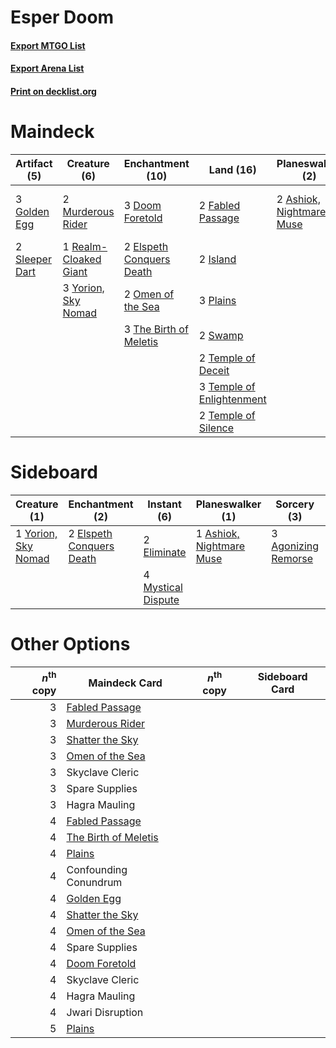 # Esper Doom

#### [Export MTGO List](../collection/Esper%20Doom/Esper%20Doom.txt)
#### [Export Arena List](../collection/Esper%20Doom/Esper%20Doom_arena.txt)
#### [Print on decklist.org](http://decklist.org/?deckmain=2%09Ashiok,%20Nightmare%20Muse%0A2%09Bloodchief's%20Thirst%0A2%09Clearwater%20Pathway%0A3%09Confounding%20Conundrum%0A3%09Dance%20of%20the%20Manse%0A3%09Doom%20Foretold%0A2%09Elspeth%20Conquers%20Death%0A2%09Fabled%20Passage%0A3%09Golden%20Egg%0A2%09Hagra%20Mauling%0A2%09Island%0A3%09Jwari%20Disruption%0A2%09Murderous%20Rider%0A2%09Omen%20of%20the%20Sea%0A3%09Plains%0A1%09Realm-Cloaked%20Giant%0A2%09Shatter%20the%20Sky%0A2%09Skyclave%20Cleric%0A2%09Sleeper%20Dart%0A2%09Spare%20Supplies%0A2%09Swamp%0A2%09Temple%20of%20Deceit%0A3%09Temple%20of%20Enlightenment%0A2%09Temple%20of%20Silence%0A3%09The%20Birth%20of%20Meletis%0A3%09Yorion,%20Sky%20Nomad&deckside=3%09Agonizing%20Remorse%0A1%09Ashiok,%20Nightmare%20Muse%0A2%09Bloodchief's%20Thirst%0A2%09Eliminate%0A2%09Elspeth%20Conquers%20Death%0A4%09Mystical%20Dispute%0A1%09Yorion,%20Sky%20Nomad)
# Maindeck

|                                      Artifact (5)                                       |                                          Creature (6)                                          |                                         Enchantment (10)                                          |                                             Land (16)                                              |                                         Planeswalker (2)                                          |                                          Sorcery (5)                                          |     Unknown (16)      |
|-----------------------------------------------------------------------------------------|------------------------------------------------------------------------------------------------|---------------------------------------------------------------------------------------------------|----------------------------------------------------------------------------------------------------|---------------------------------------------------------------------------------------------------|-----------------------------------------------------------------------------------------------|-----------------------|
|3 [Golden Egg](http://gatherer.wizards.com/Pages/Card/Details.aspx?multiverseid=473182)  |2 [Murderous Rider](http://gatherer.wizards.com/Pages/Card/Details.aspx?multiverseid=473059)    |3 [Doom Foretold](http://gatherer.wizards.com/Pages/Card/Details.aspx?multiverseid=473149)         |2 [Fabled Passage](http://gatherer.wizards.com/Pages/Card/Details.aspx?multiverseid=473206)         |2 [Ashiok, Nightmare Muse](http://gatherer.wizards.com/Pages/Card/Details.aspx?multiverseid=476459)|3 [Dance of the Manse](http://gatherer.wizards.com/Pages/Card/Details.aspx?multiverseid=473148)|2 Bloodchief's Thirst  |
|2 [Sleeper Dart](http://gatherer.wizards.com/Pages/Card/Details.aspx?multiverseid=479760)|1 [Realm-Cloaked Giant](http://gatherer.wizards.com/Pages/Card/Details.aspx?multiverseid=472988)|2 [Elspeth Conquers Death](http://gatherer.wizards.com/Pages/Card/Details.aspx?multiverseid=476264)|2 [Island](http://gatherer.wizards.com/Pages/Card/Details.aspx?multiverseid=439857)                 |                                                                                                   |2 [Shatter the Sky](http://gatherer.wizards.com/Pages/Card/Details.aspx?multiverseid=476288)   |2 Clearwater Pathway   |
|                                                                                         |3 [Yorion, Sky Nomad](http://gatherer.wizards.com/Pages/Card/Details.aspx?multiverseid=479752)  |2 [Omen of the Sea](http://gatherer.wizards.com/Pages/Card/Details.aspx?multiverseid=476309)       |3 [Plains](http://gatherer.wizards.com/Pages/Card/Details.aspx?multiverseid=439856)                 |                                                                                                   |                                                                                               |3 Confounding Conundrum|
|                                                                                         |                                                                                                |3 [The Birth of Meletis](http://gatherer.wizards.com/Pages/Card/Details.aspx?multiverseid=476256)  |2 [Swamp](http://gatherer.wizards.com/Pages/Card/Details.aspx?multiverseid=439858)                  |                                                                                                   |                                                                                               |2 Hagra Mauling        |
|                                                                                         |                                                                                                |                                                                                                   |2 [Temple of Deceit](http://gatherer.wizards.com/Pages/Card/Details.aspx?multiverseid=373734)       |                                                                                                   |                                                                                               |3 Jwari Disruption     |
|                                                                                         |                                                                                                |                                                                                                   |3 [Temple of Enlightenment](http://gatherer.wizards.com/Pages/Card/Details.aspx?multiverseid=378535)|                                                                                                   |                                                                                               |2 Skyclave Cleric      |
|                                                                                         |                                                                                                |                                                                                                   |2 [Temple of Silence](http://gatherer.wizards.com/Pages/Card/Details.aspx?multiverseid=373522)      |                                                                                                   |                                                                                               |2 Spare Supplies       |


# Sideboard

|                                         Creature (1)                                         |                                          Enchantment (2)                                          |                                         Instant (6)                                         |                                         Planeswalker (1)                                          |                                         Sorcery (3)                                          |     Unknown (2)     |
|----------------------------------------------------------------------------------------------|---------------------------------------------------------------------------------------------------|---------------------------------------------------------------------------------------------|---------------------------------------------------------------------------------------------------|----------------------------------------------------------------------------------------------|---------------------|
|1 [Yorion, Sky Nomad](http://gatherer.wizards.com/Pages/Card/Details.aspx?multiverseid=479752)|2 [Elspeth Conquers Death](http://gatherer.wizards.com/Pages/Card/Details.aspx?multiverseid=476264)|2 [Eliminate](http://gatherer.wizards.com/Pages/Card/Details.aspx?multiverseid=485420)       |1 [Ashiok, Nightmare Muse](http://gatherer.wizards.com/Pages/Card/Details.aspx?multiverseid=476459)|3 [Agonizing Remorse](http://gatherer.wizards.com/Pages/Card/Details.aspx?multiverseid=476334)|2 Bloodchief's Thirst|
|                                                                                              |                                                                                                   |4 [Mystical Dispute](http://gatherer.wizards.com/Pages/Card/Details.aspx?multiverseid=473020)|                                                                                                   |                                                                                              |                     |


# Other Options

|*n*<sup>th</sup> copy|                                         Maindeck Card                                         |*n*<sup>th</sup> copy|Sideboard Card|
|--------------------:|-----------------------------------------------------------------------------------------------|---------------------|--------------|
|                    3|[Fabled Passage](http://gatherer.wizards.com/Pages/Card/Details.aspx?multiverseid=473206)      |                     |              |
|                    3|[Murderous Rider](http://gatherer.wizards.com/Pages/Card/Details.aspx?multiverseid=473059)     |                     |              |
|                    3|[Shatter the Sky](http://gatherer.wizards.com/Pages/Card/Details.aspx?multiverseid=476288)     |                     |              |
|                    3|[Omen of the Sea](http://gatherer.wizards.com/Pages/Card/Details.aspx?multiverseid=476309)     |                     |              |
|                    3|Skyclave Cleric                                                                                |                     |              |
|                    3|Spare Supplies                                                                                 |                     |              |
|                    3|Hagra Mauling                                                                                  |                     |              |
|                    4|[Fabled Passage](http://gatherer.wizards.com/Pages/Card/Details.aspx?multiverseid=473206)      |                     |              |
|                    4|[The Birth of Meletis](http://gatherer.wizards.com/Pages/Card/Details.aspx?multiverseid=476256)|                     |              |
|                    4|[Plains](http://gatherer.wizards.com/Pages/Card/Details.aspx?multiverseid=439856)              |                     |              |
|                    4|Confounding Conundrum                                                                          |                     |              |
|                    4|[Golden Egg](http://gatherer.wizards.com/Pages/Card/Details.aspx?multiverseid=473182)          |                     |              |
|                    4|[Shatter the Sky](http://gatherer.wizards.com/Pages/Card/Details.aspx?multiverseid=476288)     |                     |              |
|                    4|[Omen of the Sea](http://gatherer.wizards.com/Pages/Card/Details.aspx?multiverseid=476309)     |                     |              |
|                    4|Spare Supplies                                                                                 |                     |              |
|                    4|[Doom Foretold](http://gatherer.wizards.com/Pages/Card/Details.aspx?multiverseid=473149)       |                     |              |
|                    4|Skyclave Cleric                                                                                |                     |              |
|                    4|Hagra Mauling                                                                                  |                     |              |
|                    4|Jwari Disruption                                                                               |                     |              |
|                    5|[Plains](http://gatherer.wizards.com/Pages/Card/Details.aspx?multiverseid=439856)              |                     |              |

